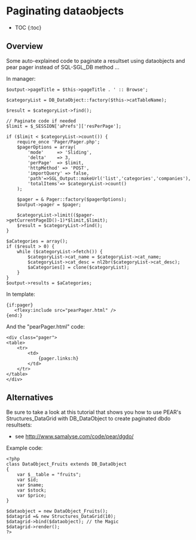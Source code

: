 <!-- Name: Howto/DB/PagingDataobjects -->
<!-- Version: 2 -->
<!-- Last-Modified: 2006/09/08 18:32:53 -->
<!-- Author: demian -->
<!-- Status: Original -->

# Paginating dataobjects
* TOC
{:toc}

## Overview
Some auto-explained code to paginate a resultset using dataobjects and pear pager instead of SQL-SGL\_DB method ...

In manager:

	$output->pageTitle = $this->pageTitle . ' :: Browse';
	
	$categoryList = DB_DataObject::factory($this->catTableName);
	
	$result = $categoryList->find();
	
	// Paginate code if needed
	$limit = $_SESSION['aPrefs']['resPerPage'];
	
	if ($limit < $categoryList->count()) {
	    require_once 'Pager/Pager.php';
	    $pagerOptions = array(
	        'mode'     => 'Sliding',
	        'delta'    => 3,
	        'perPage'  => $limit,
	        'httpMethod' => 'POST',
	        'importQuery' => false,
	        'path'=>SGL_Output::makeUrl('list','categories','companies'),
	        'totalItems'=> $categoryList->count()
	    );
	
	    $pager = & Pager::factory($pagerOptions);
	    $output->pager = $pager;
	
	    $categoryList->limit(($pager->getCurrentPageID()-1)*$limit,$limit);
	    $result = $categoryList->find();
	}
	
	$aCategories = array();
	if ($result > 0) {
	    while ($categoryList->fetch()) {
	        $categoryList->cat_name = $categoryList->cat_name;
	        $categoryList->cat_desc = nl2br($categoryList->cat_desc);
	        $aCategories[] = clone($categoryList);
	    }
	}
	$output->results = $aCategories;

In template:


	{if:pager}
	   <flexy:include src="pearPager.html" />
	{end:}

And the "pearPager.html" code:


	<div class="pager">
	<table>
	    <tr>
	        <td>
	            {pager.links:h}
	        </td>
	    </tr>
	</table>
	</div>

## Alternatives
Be sure to take a look at this tutorial that shows you how to use PEAR's Structures\_DataGrid with DB\_DataObject to create paginated dbdo resultsets:

 * see http://www.samalyse.com/code/pear/dgdo/

Example code:



	<?php
	class DataObject_Fruits extends DB_DataObject 
	{
	    var $__table = "fruits";
	    var $id;
	    var $name;
	    var $stock;
	    var $price;
	}
	
	$dataobject = new DataObject_Fruits();
	$datagrid =& new Structures_DataGrid(10);
	$datagrid->bind($dataobject); // the Magic
	$datagrid->render();
	?>

